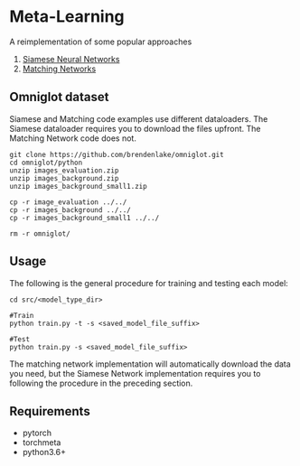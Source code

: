 # Meta-Learning

A reimplementation of some popular approaches
1. [Siamese Neural Networks](http://www.cs.toronto.edu/~gkoch/files/msc-thesis.pdf)
2. [Matching Networks](https://arxiv.org/pdf/1606.04080.pdf)

## Omniglot dataset
Siamese and Matching code examples use different dataloaders. The Siamese dataloader requires you to download the files upfront. The Matching Network code does not.

```
git clone https://github.com/brendenlake/omniglot.git
cd omniglot/python
unzip images_evaluation.zip
unzip images_background.zip
unzip images_background_small1.zip

cp -r image_evaluation ../../
cp -r images_background ../../
cp -r images_background_small1 ../../

rm -r omniglot/
```

## Usage
The following is the general procedure for training and testing each model:

```
cd src/<model_type_dir>

#Train
python train.py -t -s <saved_model_file_suffix>

#Test
python train.py -s <saved_model_file_suffix>
```

The matching network implementation will automatically download the data you need, but the Siamese Network implementation requires you to following the procedure in the preceding section.

## Requirements
- pytorch
- torchmeta
- python3.6+

